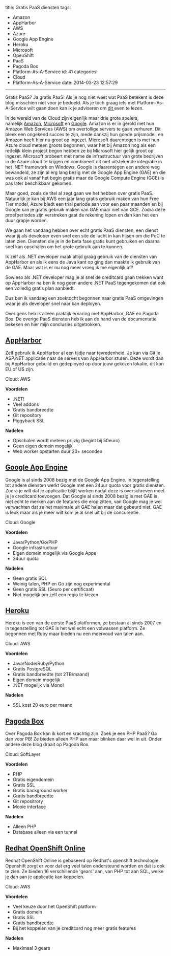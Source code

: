 title: Gratis PaaS diensten
tags:
  - Amazon
  - AppHarbor
  - AWS
  - Azure
  - Google App Engine
  - Heroku
  - Microsoft
  - OpenShift
  - PaaS
  - Pagoda Box
  - Platform-As-A-Service
id: 41
categories:
  - Cloud
  - Platform-As-A-Service
date: 2014-03-23 12:57:29
---

Gratis PaaS? Ja gratis PaaS! Als je nog niet weet wat PaaS betekent is deze blog misschien niet voor je bedoeld. Als je toch graag iets met Platform-As-A-Service wilt gaan doen kan ik je adviseren om [dit ](http://www.dummies.com/how-to/content/what-is-platform-as-a-service-paas-in-cloud-comput.html)even te lezen.

In de wereld van de Cloud zijn eigenlijk maar drie grote spelers, namelijk [Amazon](http://aws.amazon.com/), [Microsoft](http://azure.com/) en [Google](http://cloud.google.com/). Amazon is er in gerold met hun Amazon Web Services (AWS) om overtollige servers te gaan verhuren. Dit bleek een ongekend succes te zijn, mede dankzij hun goede prijsmodel, en Amazon heeft hier nu groot op ingezet. Microsoft daarentegen is met hun Azure cloud meteen groots begonnen, waar het bij Amazon nog als een redelijk klein project begon hebben ze bij Microsoft hier gelijk groot op ingezet. Microsoft probeert met name de infrastructuur van grote bedrijven in de Azure cloud te krijgen en combineert dit met uitstekende integratie in het .NET framework en Windows. Google is daarentegen een andere weg bewandeld, ze zijn al erg lang bezig met de Google App Engine (GAE) en die was ook al vanaf het begin gratis maar de Google Compute Engine (GCE) is pas later beschikbaar gekomen.

<!--more-->

Maar goed, zoals de titel al zegt gaan we het hebben over gratis PaaS. Natuurlijk je kan bij AWS een jaar lang gratis gebruik maken van hun Free Tier model, Azure biedt een trial periode aan voor een paar maanden en bij Google kan je gratis gebruik maken van GAE maar niet van GCE. Zodra deze proefperiodes zijn verstreken gaat de rekening lopen en dan kan het een duur grapje worden.

We gaan het vandaag hebben over echt gratis PaaS diensten, een dienst waar jij als developer even snel een site de lucht in kan hijsen om die PoC te laten zien. Diensten die je in de beta fase gratis kunt gebruiken en daarna snel kan opschalen om het grote gebruik aan te kunnen.

Ik zelf als .NET developer maak altijd graag gebruik van de diensten van AppHarbor en als ik eens de Java kant op ging dan maakte ik gebruik van de GAE. Maar wat is er nu nog meer vroeg ik me eigenlijk af?

Sowieso als .NET developer mag je al snel de creditcard gaan trekken want op AppHarbor na ben ik nog geen andere .NET PaaS tegengekomen dat ook een volledig gratis plan aanbiedt.

Dus ben ik vandaag een zoektocht begonnen naar gratis PaaS omgevingen waar je als developer snel naar kan deployen.

Overigens heb ik alleen praktijk ervaring met AppHarbor, GAE en Pagoda Box. De overige PaaS diensten heb ik aan de hand van de documentatie bekeken en hier mijn conclusies uitgetrokken.

## [AppHarbor](http://www.appharbor.com/)

Zelf gebruik ik AppHarbor al een tijdje naar tevredenheid. Je kan via Git je ASP.NET applicatie naar de servers van AppHarbor sturen. Deze wordt dan bij AppHarbor gebuild en gedeployed op door jouw gekozen lokatie, dit kan EU of US zijn.

Cloud: AWS

**Voordelen**
- .NET!
- Veel addons
- Gratis bandbreedte
- Git repository
- Piggyback SSL

**Nadelen**
- Opschalen wordt meteen prijzig (begint bij 50euro)
- Geen eigen domein mogelijk
- Web worker opstarten duur 20+ seconden

## [Google App Engine](http://appengine.google.com/)

Google is al sinds 2008 bezig met de Google App Engine. In tegenstelling tot andere diensten werkt Google met een 24uur quota voor gratis diensten. Zodra je wilt dat je applicaitie blijft werken nadat deze is overschreven moet je je creditcard toevoegen. Dat Google al sinds 2008 bezig is met GAE is niet echt te merken aan de features die erop zitten, van Google mag je wel verwachten dat ze het maximale uit GAE halen maar dat gebeurd niet. GAE is leuk maar als je meer wilt kom je al snel uit bij de concurentie.

Cloud: Google

**Voordelen**
- Java/Python/Go/PHP
- Google infrastructuur
- Eigen domein mogelijk via Google Apps
- 24uur quota

**Nadelen**
- Geen gratis SQL
- Weinig talen, PHP en Go zijn nog experimental
- Geen gratis SSL (5euro per certificaat)
- Niet mogelijk om zelf een regio te kiezen

## [Heroku](http://www.heroku.com/)

Heroku is een van de eerste PaaS platformen, ze bestaan al sinds 2007 en in tegenstelling tot GAE is het wel echt een volwassen platform. Ze begonnen met Ruby maar bieden nu een meervoud van talen aan.

Cloud: AWS

**Voordelen**
- Java/Node/Ruby/Python
- Gratis PostgreSQL
- Gratis bandbreedte (tot 2TB/maand)
- Eigen domein mogelijk
- .NET mogelijk via Mono!

**Nadelen**
- SSL kost 20 euro per maand

## [Pagoda Box](https://pagodabox.com/)

Over Pagoda Box kan ik kort en krachtig zijn. Zoek je een PHP PaaS? Ga dan voor PB! Ze bieden alleen PHP aan maar blinken daar wel in uit. Onder andere deze blog draait op Pagoda Box.

Cloud: SoftLayer

**Voordelen**
- PHP
- Gratis eigendomein
- Gratis SSL
- Gratis background worker
- Gratis bandbreedte
- Git repositrory
- Mooie interface

**Nadelen**
- Alleen PHP
- Database alleen via een tunnel

## [Redhat OpenShift Online](http://openshift.com/)

Redhat OpenShift Online is gebaseerd op Redhat's openshift technologie. Openshift zorgt er voor dat erg veel talen ondersteund worden en dat is ook te zien. Ze bieden 16 verschillende 'gears' aan, van PHP tot aan SQL, welke je dan aan je applicatie kan koppelen.

Cloud: AWS

**Voordelen**
- Veel keuze door het OpenShift platform
- Gratis domein
- Gratis SSL
- Gratis bandbreedte
- Bij het koppelen van je creditcard nog meer gratis features

**Nadelen**
- Maximaal 3 gears